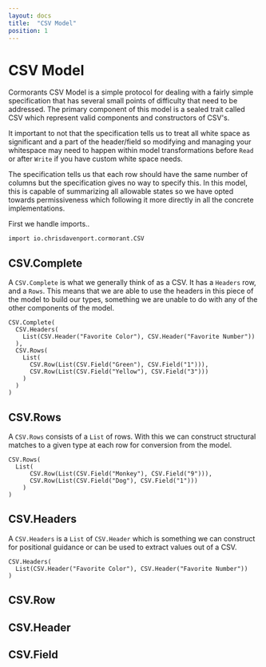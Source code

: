 ```yaml
---
layout: docs
title:  "CSV Model"
position: 1
---
```


# CSV Model

Cormorants CSV Model is a simple protocol for dealing with a fairly simple specification that has
several small points of difficulty that need to be addressed. The primary component of this model
is a sealed trait called CSV which represent valid components and constructors of CSV's.

It important to not that the specification tells us to treat all white space as significant and a
part of the header/field so modifying and managing your whitespace may need to happen within
model transformations before `Read` or after `Write` if you have custom white space needs.

The specification tells us that each row should have the same number of columns but the
specification gives no way to specify this. In this model, this is capable of summarizing all
allowable states so we have opted towards permissiveness which following it more directly
in all the concrete implementations.

First we handle imports..

```tut:silent
import io.chrisdavenport.cormorant.CSV
```

## CSV.Complete

A `CSV.Complete` is what we generally think of as a CSV. It has a `Headers` row, and a `Rows`.
This means that we are able to use the headers in this piece of the model to build our types,
something we are unable to do with any of the other components of the model.

```tut:book
CSV.Complete(
  CSV.Headers(
    List(CSV.Header("Favorite Color"), CSV.Header("Favorite Number"))
  ),
  CSV.Rows(
    List(
      CSV.Row(List(CSV.Field("Green"), CSV.Field("1"))),
      CSV.Row(List(CSV.Field("Yellow"), CSV.Field("3")))
    )
  )
)
```

## CSV.Rows

A `CSV.Rows` consists of a `List` of rows. With this we can construct structural matches to
a given type at each row for conversion from the model.

```tut:book
CSV.Rows(
  List(
      CSV.Row(List(CSV.Field("Monkey"), CSV.Field("9"))),
      CSV.Row(List(CSV.Field("Dog"), CSV.Field("1")))
    )
)
```

## CSV.Headers

A `CSV.Headers` is a `List` of `CSV.Header` which is something we can construct for positional
guidance or can be used to extract values out of a CSV.

```tut:book
CSV.Headers(
  List(CSV.Header("Favorite Color"), CSV.Header("Favorite Number"))
)
```

## CSV.Row

## CSV.Header

## CSV.Field

